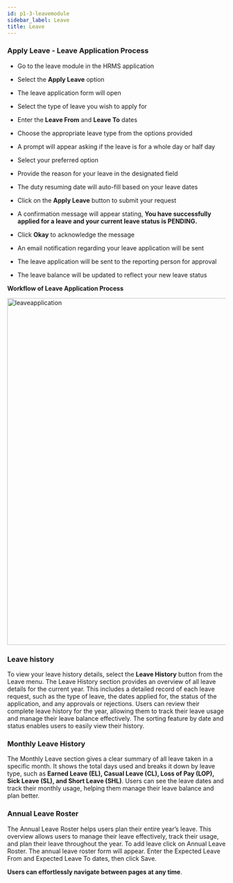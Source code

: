 ```yaml
---
id: p1-3-leavemodule
sidebar_label: Leave 
title: Leave 
---
```


### Apply Leave - Leave Application Process 

- Go to the leave module in the HRMS application

- Select the **Apply Leave** option 

- The leave application form will open

- Select the type of leave you wish to apply for 

- Enter the **Leave From** and **Leave To** dates 

- Choose the appropriate leave type from the options provided

- A prompt will appear asking if the leave is for a whole day or half day

- Select your preferred option

- Provide the reason for your leave in the designated field 

- The duty resuming date will auto-fill based on your leave dates

- Click on the **Apply Leave** button to submit your request

- A confirmation message will appear stating, **You have successfully applied for a leave and your current leave status is PENDING.** 

- Click **Okay** to acknowledge the message

- An email notification regarding your leave application will be sent

- The leave application will be sent to the reporting person for approval 

- The leave balance will be updated to reflect your new leave status 

**Workflow of Leave Application Process**

<img src="/img/workflow/leaveapplication.jpg"  width="800px" alt="leaveapplication"/>


### Leave history 

To view your leave history details, select the **Leave History** button from the Leave menu.  The Leave History section provides an overview of all leave details for the current year. This includes a detailed record of each leave request, such as the type of leave, the dates applied for, the status of the application, and any approvals or rejections. Users can review their complete leave history for the year, allowing them to track their leave usage and manage their leave balance effectively. The sorting feature by date and status enables users to easily view their history.

### Monthly Leave History 

The Monthly Leave section gives a clear summary of all leave taken in a specific month. It shows the total days used and breaks it down by leave type, such as **Earned Leave (EL), Casual Leave (CL), Loss of Pay (LOP), Sick Leave (SL), and Short Leave (SHL)**. Users can see the leave dates and track their monthly usage, helping them manage their leave balance and plan better. 

### Annual Leave Roster 

The Annual Leave Roster helps users plan their entire year’s leave. This overview allows users to manage their leave effectively, track their usage, and plan their leave throughout the year. To add leave click on Annual Leave Roster. The annual leave roster form will appear. Enter the Expected Leave From and Expected Leave To dates, then click Save.

**Users can effortlessly navigate between pages at any time**.

